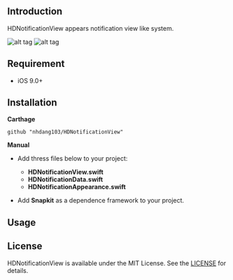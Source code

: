 ## Introduction
HDNotificationView appears notification view like system.

![alt tag](./Assets/screen_portrait.gif) ![alt tag](./Assets/screen_landscape.gif)

## Requirement
- iOS 9.0+

## Installation

**Carthage**
```
github "nhdang103/HDNotificationView"
```

**Manual**
- Add thress files below to your project:
   - **HDNotificationView.swift**
   - **HDNotificationData.swift**
   - **HDNotificationAppearance.swift**
   
- Add **Snapkit** as a dependence framework to your project.

## Usage


## License
HDNotificationView is available under the MIT License. See the [LICENSE](./License) for details.
